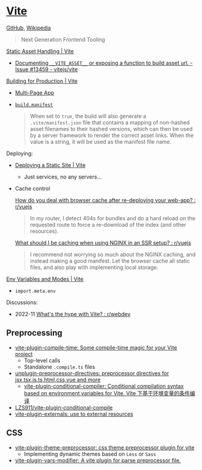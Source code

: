 # [Vite](https://vitejs.dev/)
[GitHub](https://github.com/vitejs/vite), [Wikipedia](https://en.wikipedia.org/wiki/Vite_(software))

> Next Generation Frontend Tooling

[Static Asset Handling | Vite](https://vite.dev/guide/assets.html)
- [Documenting `__VITE_ASSET__` or exposing a function to build asset url. - Issue #13459 - vitejs/vite](https://github.com/vitejs/vite/issues/13459)

[Building for Production | Vite](https://vite.dev/guide/build.html)
- [Multi-Page App](https://vite.dev/guide/build.html#multi-page-app)
- [`build.manifest`](https://vite.dev/config/build-options.html#build-manifest)

  > When set to `true`, the build will also generate a `.vite/manifest.json` file that contains a mapping of non-hashed asset filenames to their hashed versions, which can then be used by a server framework to render the correct asset links. When the value is a string, it will be used as the manifest file name.

Deploying:
- [Deploying a Static Site | Vite](https://vite.dev/guide/static-deploy)
  - Just services, no any servers...
- Cache control
  
  [How do you deal with browser cache after re-deploying your web-app? : r/vuejs](https://www.reddit.com/r/vuejs/comments/dbdmtk/how_do_you_deal_with_browser_cache_after/)
  > In my router, I detect 404s for bundles and do a hard reload on the requested route to force a re-download of the index (and other resources).

  [What should I be caching when using NGINX in an SSR setup? : r/vuejs](https://www.reddit.com/r/vuejs/comments/9y1pj4/what_should_i_be_caching_when_using_nginx_in_an/)
  > I recommend not worrying so much about the NGINX caching, and instead making a good manifest. Let the browser cache all static files, and also play with implementing local storage.

[Env Variables and Modes | Vite](https://vite.dev/guide/env-and-mode)
- `import.meta.env`

Discussions:
- 2022-11 [What's the hype with Vite? : r/webdev](https://www.reddit.com/r/webdev/comments/z4rbe4/whats_the_hype_with_vite/)

## Preprocessing
- [vite-plugin-compile-time: Some compile-time magic for your Vite project](https://github.com/egoist/vite-plugin-compile-time)
  - Top-level calls
  - Standalone `.compile.ts` files
- [unplugin-preprocessor-directives: preprocessor directives for jsx,tsx,js,ts,html,css,vue and more](https://github.com/KeJunMao/unplugin-preprocessor-directives)
  - [vite-plugin-conditional-compiler: Conditional compilation syntax based on environment variables for Vite. Vite 下基于环境变量的条件编译](https://github.com/KeJunMao/vite-plugin-conditional-compile)
- [LZS911/vite-plugin-conditional-compile](https://github.com/LZS911/vite-plugin-conditional-compile)
- [vite-plugin-externals: use to external resources](https://github.com/crcong/vite-plugin-externals)

## CSS
- [vite-plugin-theme-preprocessor: css theme preprocessor plugin for vite](https://github.com/GitOfZGT/vite-plugin-theme-preprocessor)
  - Implementing dynamic themes based on `Less` or `Sass`
- [vite-plugin-vars-modifier: A vite plugin for parse preprocessor file.](https://github.com/fanhaoyuan/vite-plugin-vars-modifier)

